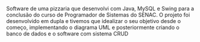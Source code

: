 Software de uma pizzaria que desenvolvi com Java, MySQL e Swing para a conclusão do curso de
Programador de Sistemas do SENAC. O projeto foi desenvolvido em dupla e tivemos que idealizar o seu
objetivo desde o começo, implementando o diagrama UML e posteriormente criando o banco de dados e o
software com sistema CRUD
